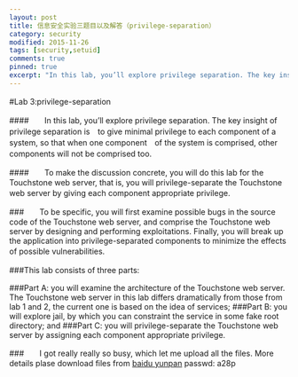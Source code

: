 ```yaml
---
layout: post
title: 信息安全实验三题目以及解答（privilege-separation）
category: security
modified: 2015-11-26
tags: [security,setuid]
comments: true
pinned: true
excerpt: "In this lab, you’ll explore privilege separation. The key insight of privilege separation is　to give minimal privilege to each component of a system, so that when one component　of the system is comprised, other components will not be comprised too..."
---
```


#Lab 3:privilege-separation　　

####　　In this lab, you’ll explore privilege separation. The key insight of privilege separation is　to give minimal privilege to each component of a system, so that when one component　of the system is comprised, other components will not be comprised too.　　　

####　　To make the discussion concrete, you will do this lab for the Touchstone web server, that is, you will privilege-separate the Touchstone web server by giving each component appropriate privilege. 　　

###　　To be specific, you will first examine possible bugs in the source code of the Touchstone web server, and comprise the Touchstone web server by designing and performing exploitations. Finally, you will break up the application into privilege-separated components to minimize the effects of possible vulnerabilities.　　

###This lab consists of three parts:　　

###Part A: you will examine the architecture of the Touchstone web server. The Touchstone web server in this lab differs dramatically from those from lab 1 and 2, the current one is based on the idea of services;
###Part B: you will explore jail, by which you can constraint the service in some fake root directory; and
###Part C: you will privilege-separate the Touchstone web server by assigning each component appropriate privilege.

###　　I got really really so busy, which let me upload all the files. More details plase download files from [baidu yunpan](http://pan.baidu.com/s/1nts50oT) passwd: a28p
